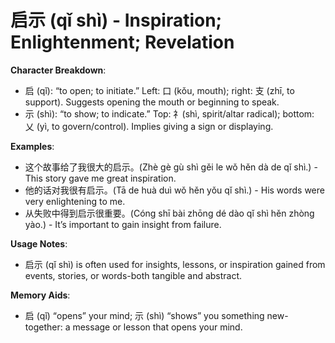 # **启示 (qǐ shì) - Inspiration; Enlightenment; Revelation**

**Character Breakdown**:  
- 启 (qǐ): “to open; to initiate.” Left: 口 (kǒu, mouth); right: 支 (zhī, to support). Suggests opening the mouth or beginning to speak.  
- 示 (shì): “to show; to indicate.” Top: 礻(shì, spirit/altar radical); bottom: 乂 (yì, to govern/control). Implies giving a sign or displaying.

**Examples**:  
- 这个故事给了我很大的启示。(Zhè gè gù shì gěi le wǒ hěn dà de qǐ shì.) - This story gave me great inspiration.  
- 他的话对我很有启示。(Tā de huà duì wǒ hěn yǒu qǐ shì.) - His words were very enlightening to me.  
- 从失败中得到启示很重要。(Cóng shī bài zhōng dé dào qǐ shì hěn zhòng yào.) - It’s important to gain insight from failure.

**Usage Notes**:  
- 启示 (qǐ shì) is often used for insights, lessons, or inspiration gained from events, stories, or words-both tangible and abstract.

**Memory Aids**:  
- 启 (qǐ) “opens” your mind; 示 (shì) “shows” you something new-together: a message or lesson that opens your mind.